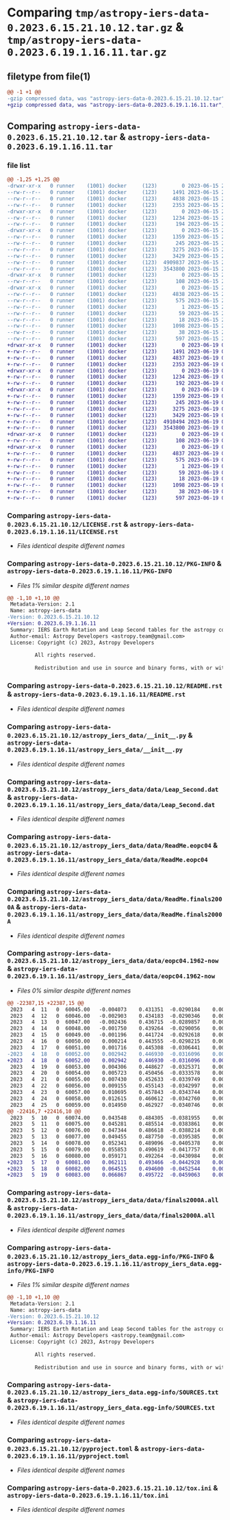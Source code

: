 # Comparing `tmp/astropy-iers-data-0.2023.6.15.21.10.12.tar.gz` & `tmp/astropy-iers-data-0.2023.6.19.1.16.11.tar.gz`

## filetype from file(1)

```diff
@@ -1 +1 @@
-gzip compressed data, was "astropy-iers-data-0.2023.6.15.21.10.12.tar", last modified: Thu Jun 15 21:11:22 2023, max compression
+gzip compressed data, was "astropy-iers-data-0.2023.6.19.1.16.11.tar", last modified: Mon Jun 19 01:17:21 2023, max compression
```

## Comparing `astropy-iers-data-0.2023.6.15.21.10.12.tar` & `astropy-iers-data-0.2023.6.19.1.16.11.tar`

### file list

```diff
@@ -1,25 +1,25 @@
-drwxr-xr-x   0 runner    (1001) docker     (123)        0 2023-06-15 21:11:22.781683 astropy-iers-data-0.2023.6.15.21.10.12/
--rw-r--r--   0 runner    (1001) docker     (123)     1491 2023-06-15 21:11:03.000000 astropy-iers-data-0.2023.6.15.21.10.12/LICENSE.rst
--rw-r--r--   0 runner    (1001) docker     (123)     4838 2023-06-15 21:11:22.777683 astropy-iers-data-0.2023.6.15.21.10.12/PKG-INFO
--rw-r--r--   0 runner    (1001) docker     (123)     2353 2023-06-15 21:11:03.000000 astropy-iers-data-0.2023.6.15.21.10.12/README.rst
-drwxr-xr-x   0 runner    (1001) docker     (123)        0 2023-06-15 21:11:22.769682 astropy-iers-data-0.2023.6.15.21.10.12/astropy_iers_data/
--rw-r--r--   0 runner    (1001) docker     (123)     1234 2023-06-15 21:11:03.000000 astropy-iers-data-0.2023.6.15.21.10.12/astropy_iers_data/__init__.py
--rw-r--r--   0 runner    (1001) docker     (123)      194 2023-06-15 21:11:22.000000 astropy-iers-data-0.2023.6.15.21.10.12/astropy_iers_data/_version.py
-drwxr-xr-x   0 runner    (1001) docker     (123)        0 2023-06-15 21:11:22.773682 astropy-iers-data-0.2023.6.15.21.10.12/astropy_iers_data/data/
--rw-r--r--   0 runner    (1001) docker     (123)     1359 2023-06-15 21:11:03.000000 astropy-iers-data-0.2023.6.15.21.10.12/astropy_iers_data/data/Leap_Second.dat
--rw-r--r--   0 runner    (1001) docker     (123)      245 2023-06-15 21:11:03.000000 astropy-iers-data-0.2023.6.15.21.10.12/astropy_iers_data/data/README.rst
--rw-r--r--   0 runner    (1001) docker     (123)     3275 2023-06-15 21:11:03.000000 astropy-iers-data-0.2023.6.15.21.10.12/astropy_iers_data/data/ReadMe.eopc04
--rw-r--r--   0 runner    (1001) docker     (123)     3429 2023-06-15 21:11:03.000000 astropy-iers-data-0.2023.6.15.21.10.12/astropy_iers_data/data/ReadMe.finals2000A
--rw-r--r--   0 runner    (1001) docker     (123)  4909837 2023-06-15 21:11:03.000000 astropy-iers-data-0.2023.6.15.21.10.12/astropy_iers_data/data/eopc04.1962-now
--rw-r--r--   0 runner    (1001) docker     (123)  3543800 2023-06-15 21:11:03.000000 astropy-iers-data-0.2023.6.15.21.10.12/astropy_iers_data/data/finals2000A.all
-drwxr-xr-x   0 runner    (1001) docker     (123)        0 2023-06-15 21:11:22.777683 astropy-iers-data-0.2023.6.15.21.10.12/astropy_iers_data/tests/
--rw-r--r--   0 runner    (1001) docker     (123)      108 2023-06-15 21:11:03.000000 astropy-iers-data-0.2023.6.15.21.10.12/astropy_iers_data/tests/__init__.py
-drwxr-xr-x   0 runner    (1001) docker     (123)        0 2023-06-15 21:11:22.769682 astropy-iers-data-0.2023.6.15.21.10.12/astropy_iers_data.egg-info/
--rw-r--r--   0 runner    (1001) docker     (123)     4838 2023-06-15 21:11:22.000000 astropy-iers-data-0.2023.6.15.21.10.12/astropy_iers_data.egg-info/PKG-INFO
--rw-r--r--   0 runner    (1001) docker     (123)      575 2023-06-15 21:11:22.000000 astropy-iers-data-0.2023.6.15.21.10.12/astropy_iers_data.egg-info/SOURCES.txt
--rw-r--r--   0 runner    (1001) docker     (123)        1 2023-06-15 21:11:22.000000 astropy-iers-data-0.2023.6.15.21.10.12/astropy_iers_data.egg-info/dependency_links.txt
--rw-r--r--   0 runner    (1001) docker     (123)       59 2023-06-15 21:11:22.000000 astropy-iers-data-0.2023.6.15.21.10.12/astropy_iers_data.egg-info/requires.txt
--rw-r--r--   0 runner    (1001) docker     (123)       18 2023-06-15 21:11:22.000000 astropy-iers-data-0.2023.6.15.21.10.12/astropy_iers_data.egg-info/top_level.txt
--rw-r--r--   0 runner    (1001) docker     (123)     1098 2023-06-15 21:11:03.000000 astropy-iers-data-0.2023.6.15.21.10.12/pyproject.toml
--rw-r--r--   0 runner    (1001) docker     (123)       38 2023-06-15 21:11:22.781683 astropy-iers-data-0.2023.6.15.21.10.12/setup.cfg
--rw-r--r--   0 runner    (1001) docker     (123)      597 2023-06-15 21:11:03.000000 astropy-iers-data-0.2023.6.15.21.10.12/tox.ini
+drwxr-xr-x   0 runner    (1001) docker     (123)        0 2023-06-19 01:17:21.100783 astropy-iers-data-0.2023.6.19.1.16.11/
+-rw-r--r--   0 runner    (1001) docker     (123)     1491 2023-06-19 01:17:00.000000 astropy-iers-data-0.2023.6.19.1.16.11/LICENSE.rst
+-rw-r--r--   0 runner    (1001) docker     (123)     4837 2023-06-19 01:17:21.100783 astropy-iers-data-0.2023.6.19.1.16.11/PKG-INFO
+-rw-r--r--   0 runner    (1001) docker     (123)     2353 2023-06-19 01:17:00.000000 astropy-iers-data-0.2023.6.19.1.16.11/README.rst
+drwxr-xr-x   0 runner    (1001) docker     (123)        0 2023-06-19 01:17:21.088783 astropy-iers-data-0.2023.6.19.1.16.11/astropy_iers_data/
+-rw-r--r--   0 runner    (1001) docker     (123)     1234 2023-06-19 01:17:00.000000 astropy-iers-data-0.2023.6.19.1.16.11/astropy_iers_data/__init__.py
+-rw-r--r--   0 runner    (1001) docker     (123)      192 2023-06-19 01:17:20.000000 astropy-iers-data-0.2023.6.19.1.16.11/astropy_iers_data/_version.py
+drwxr-xr-x   0 runner    (1001) docker     (123)        0 2023-06-19 01:17:21.096783 astropy-iers-data-0.2023.6.19.1.16.11/astropy_iers_data/data/
+-rw-r--r--   0 runner    (1001) docker     (123)     1359 2023-06-19 01:17:00.000000 astropy-iers-data-0.2023.6.19.1.16.11/astropy_iers_data/data/Leap_Second.dat
+-rw-r--r--   0 runner    (1001) docker     (123)      245 2023-06-19 01:17:00.000000 astropy-iers-data-0.2023.6.19.1.16.11/astropy_iers_data/data/README.rst
+-rw-r--r--   0 runner    (1001) docker     (123)     3275 2023-06-19 01:17:00.000000 astropy-iers-data-0.2023.6.19.1.16.11/astropy_iers_data/data/ReadMe.eopc04
+-rw-r--r--   0 runner    (1001) docker     (123)     3429 2023-06-19 01:17:00.000000 astropy-iers-data-0.2023.6.19.1.16.11/astropy_iers_data/data/ReadMe.finals2000A
+-rw-r--r--   0 runner    (1001) docker     (123)  4910494 2023-06-19 01:17:00.000000 astropy-iers-data-0.2023.6.19.1.16.11/astropy_iers_data/data/eopc04.1962-now
+-rw-r--r--   0 runner    (1001) docker     (123)  3543800 2023-06-19 01:17:00.000000 astropy-iers-data-0.2023.6.19.1.16.11/astropy_iers_data/data/finals2000A.all
+drwxr-xr-x   0 runner    (1001) docker     (123)        0 2023-06-19 01:17:21.100783 astropy-iers-data-0.2023.6.19.1.16.11/astropy_iers_data/tests/
+-rw-r--r--   0 runner    (1001) docker     (123)      108 2023-06-19 01:17:00.000000 astropy-iers-data-0.2023.6.19.1.16.11/astropy_iers_data/tests/__init__.py
+drwxr-xr-x   0 runner    (1001) docker     (123)        0 2023-06-19 01:17:21.092783 astropy-iers-data-0.2023.6.19.1.16.11/astropy_iers_data.egg-info/
+-rw-r--r--   0 runner    (1001) docker     (123)     4837 2023-06-19 01:17:21.000000 astropy-iers-data-0.2023.6.19.1.16.11/astropy_iers_data.egg-info/PKG-INFO
+-rw-r--r--   0 runner    (1001) docker     (123)      575 2023-06-19 01:17:21.000000 astropy-iers-data-0.2023.6.19.1.16.11/astropy_iers_data.egg-info/SOURCES.txt
+-rw-r--r--   0 runner    (1001) docker     (123)        1 2023-06-19 01:17:21.000000 astropy-iers-data-0.2023.6.19.1.16.11/astropy_iers_data.egg-info/dependency_links.txt
+-rw-r--r--   0 runner    (1001) docker     (123)       59 2023-06-19 01:17:21.000000 astropy-iers-data-0.2023.6.19.1.16.11/astropy_iers_data.egg-info/requires.txt
+-rw-r--r--   0 runner    (1001) docker     (123)       18 2023-06-19 01:17:21.000000 astropy-iers-data-0.2023.6.19.1.16.11/astropy_iers_data.egg-info/top_level.txt
+-rw-r--r--   0 runner    (1001) docker     (123)     1098 2023-06-19 01:17:00.000000 astropy-iers-data-0.2023.6.19.1.16.11/pyproject.toml
+-rw-r--r--   0 runner    (1001) docker     (123)       38 2023-06-19 01:17:21.100783 astropy-iers-data-0.2023.6.19.1.16.11/setup.cfg
+-rw-r--r--   0 runner    (1001) docker     (123)      597 2023-06-19 01:17:00.000000 astropy-iers-data-0.2023.6.19.1.16.11/tox.ini
```

### Comparing `astropy-iers-data-0.2023.6.15.21.10.12/LICENSE.rst` & `astropy-iers-data-0.2023.6.19.1.16.11/LICENSE.rst`

 * *Files identical despite different names*

### Comparing `astropy-iers-data-0.2023.6.15.21.10.12/PKG-INFO` & `astropy-iers-data-0.2023.6.19.1.16.11/PKG-INFO`

 * *Files 1% similar despite different names*

```diff
@@ -1,10 +1,10 @@
 Metadata-Version: 2.1
 Name: astropy-iers-data
-Version: 0.2023.6.15.21.10.12
+Version: 0.2023.6.19.1.16.11
 Summary: IERS Earth Rotation and Leap Second tables for the astropy core package
 Author-email: Astropy Developers <astropy.team@gmail.com>
 License: Copyright (c) 2023, Astropy Developers
         
         All rights reserved.
         
         Redistribution and use in source and binary forms, with or without modification,
```

### Comparing `astropy-iers-data-0.2023.6.15.21.10.12/README.rst` & `astropy-iers-data-0.2023.6.19.1.16.11/README.rst`

 * *Files identical despite different names*

### Comparing `astropy-iers-data-0.2023.6.15.21.10.12/astropy_iers_data/__init__.py` & `astropy-iers-data-0.2023.6.19.1.16.11/astropy_iers_data/__init__.py`

 * *Files identical despite different names*

### Comparing `astropy-iers-data-0.2023.6.15.21.10.12/astropy_iers_data/data/Leap_Second.dat` & `astropy-iers-data-0.2023.6.19.1.16.11/astropy_iers_data/data/Leap_Second.dat`

 * *Files identical despite different names*

### Comparing `astropy-iers-data-0.2023.6.15.21.10.12/astropy_iers_data/data/ReadMe.eopc04` & `astropy-iers-data-0.2023.6.19.1.16.11/astropy_iers_data/data/ReadMe.eopc04`

 * *Files identical despite different names*

### Comparing `astropy-iers-data-0.2023.6.15.21.10.12/astropy_iers_data/data/ReadMe.finals2000A` & `astropy-iers-data-0.2023.6.19.1.16.11/astropy_iers_data/data/ReadMe.finals2000A`

 * *Files identical despite different names*

### Comparing `astropy-iers-data-0.2023.6.15.21.10.12/astropy_iers_data/data/eopc04.1962-now` & `astropy-iers-data-0.2023.6.19.1.16.11/astropy_iers_data/data/eopc04.1962-now`

 * *Files 0% similar despite different names*

```diff
@@ -22387,15 +22387,15 @@
 2023   4  11   0  60045.00   -0.004073    0.431351  -0.0290184    0.000282    0.000065    0.001211    0.002627   0.0000866    0.000059    0.000053   0.0000390    0.000071    0.000083    0.000072    0.000067   0.0000242
 2023   4  12   0  60046.00   -0.002903    0.434183  -0.0290346    0.000308    0.000070    0.000922    0.002788  -0.0000344    0.000057    0.000053   0.0000396    0.000074    0.000088    0.000072    0.000073   0.0000237
 2023   4  13   0  60047.00   -0.002436    0.436715  -0.0289857    0.000337    0.000028    0.000425    0.002499  -0.0000349    0.000057    0.000057   0.0000333    0.000075    0.000083    0.000075    0.000083   0.0000223
 2023   4  14   0  60048.00   -0.001750    0.439264  -0.0290056    0.000359   -0.000027    0.000681    0.002527   0.0001070    0.000059    0.000060   0.0000263    0.000076    0.000073    0.000078    0.000086   0.0000228
 2023   4  15   0  60049.00   -0.001196    0.441724  -0.0292618    0.000350   -0.000046    0.000823    0.002234   0.0003882    0.000065    0.000061   0.0000198    0.000075    0.000068    0.000085    0.000084   0.0000217
 2023   4  16   0  60050.00    0.000214    0.443555  -0.0298215    0.000317   -0.000053    0.001587    0.001700   0.0007070    0.000071    0.000063   0.0000158    0.000068    0.000061    0.000085    0.000081   0.0000226
 2023   4  17   0  60051.00    0.001716    0.445308  -0.0306441    0.000280   -0.000052    0.001430    0.001697   0.0009188    0.000067    0.000060   0.0000133    0.000063    0.000052    0.000075    0.000078   0.0000231
-2023   4  18   0  60052.00    0.002942    0.446930  -0.0316096    0.000249   -0.000049    0.001235    0.001626   0.0009803    0.000068    0.000058   0.0000121    0.000058    0.000046    0.000070    0.000081   0.0000235
+2023   4  18   0  60052.00    0.002942    0.446930  -0.0316096    0.000249   -0.000050    0.001235    0.001626   0.0009803    0.000068    0.000058   0.0000121    0.000058    0.000046    0.000070    0.000081   0.0000235
 2023   4  19   0  60053.00    0.004306    0.448627  -0.0325371    0.000260   -0.000054    0.001416    0.001755   0.0008834    0.000064    0.000054   0.0000117    0.000067    0.000051    0.000066    0.000079   0.0000223
 2023   4  20   0  60054.00    0.005723    0.450456  -0.0333578    0.000289   -0.000060    0.001529    0.001976   0.0007316    0.000063    0.000053   0.0000108    0.000082    0.000061    0.000063    0.000076   0.0000230
 2023   4  21   0  60055.00    0.007430    0.452633  -0.0339749    0.000321   -0.000060    0.001766    0.002358   0.0004803    0.000061    0.000057   0.0000099    0.000096    0.000070    0.000061    0.000075   0.0000231
 2023   4  22   0  60056.00    0.009155    0.455143  -0.0342997    0.000333   -0.000028    0.001670    0.002638   0.0001878    0.000057    0.000056   0.0000094    0.000092    0.000067    0.000062    0.000077   0.0000221
 2023   4  23   0  60057.00    0.010695    0.457843  -0.0343744    0.000334    0.000015    0.001640    0.002760  -0.0000276    0.000053    0.000055   0.0000091    0.000078    0.000058    0.000060    0.000079   0.0000225
 2023   4  24   0  60058.00    0.012615    0.460612  -0.0342760    0.000332    0.000047    0.002125    0.002635  -0.0001638    0.000053    0.000054   0.0000088    0.000063    0.000048    0.000060    0.000079   0.0000235
 2023   4  25   0  60059.00    0.014950    0.462927  -0.0340746    0.000331    0.000056    0.002422    0.002163  -0.0002294    0.000052    0.000051   0.0000087    0.000053    0.000041    0.000058    0.000077   0.0000226
@@ -22416,7 +22416,10 @@
 2023   5  10   0  60074.00    0.043548    0.484305  -0.0381955    0.000419   -0.000201    0.001754    0.001513   0.0001209    0.000059    0.000056   0.0000119    0.000069    0.000080    0.000063    0.000077   0.0000243
 2023   5  11   0  60075.00    0.045281    0.485514  -0.0383861    0.000400   -0.000164    0.001829    0.001111   0.0002941    0.000058    0.000053   0.0000124    0.000072    0.000086    0.000065    0.000082   0.0000261
 2023   5  12   0  60076.00    0.047344    0.486618  -0.0388214    0.000381   -0.000124    0.002128    0.001101   0.0005745    0.000060    0.000054   0.0000123    0.000075    0.000091    0.000067    0.000077   0.0000252
 2023   5  13   0  60077.00    0.049455    0.487750  -0.0395385    0.000396   -0.000115    0.002367    0.001214   0.0008647    0.000063    0.000053   0.0000123    0.000077    0.000094    0.000071    0.000075   0.0000240
 2023   5  14   0  60078.00    0.052341    0.489096  -0.0405378    0.000425   -0.000123    0.003216    0.001445   0.0011312    0.000066    0.000051   0.0000125    0.000082    0.000098    0.000070    0.000073   0.0000243
 2023   5  15   0  60079.00    0.055853    0.490619  -0.0417757    0.000448   -0.000134    0.003551    0.001600   0.0013088    0.000060    0.000051   0.0000132    0.000087    0.000103    0.000071    0.000072   0.0000251
 2023   5  16   0  60080.00    0.059171    0.492264  -0.0430984    0.000452   -0.000140    0.003165    0.001518   0.0012961    0.000056    0.000053   0.0000143    0.000091    0.000107    0.000068    0.000069   0.0000254
+2023   5  17   0  60081.00    0.062111    0.493466  -0.0442928    0.000382   -0.000115    0.002699    0.001107   0.0010916    0.000055    0.000052   0.0000144    0.000101    0.000118    0.000064    0.000071   0.0000246
+2023   5  18   0  60082.00    0.064515    0.494600  -0.0452544    0.000291   -0.000082    0.002295    0.001120   0.0008148    0.000053    0.000051   0.0000143    0.000116    0.000136    0.000063    0.000067   0.0000257
+2023   5  19   0  60083.00    0.066867    0.495722  -0.0459063    0.000212   -0.000051    0.002389    0.001051   0.0004982    0.000054    0.000050   0.0000144    0.000129    0.000151    0.000063    0.000066   0.0000266
```

### Comparing `astropy-iers-data-0.2023.6.15.21.10.12/astropy_iers_data/data/finals2000A.all` & `astropy-iers-data-0.2023.6.19.1.16.11/astropy_iers_data/data/finals2000A.all`

 * *Files identical despite different names*

### Comparing `astropy-iers-data-0.2023.6.15.21.10.12/astropy_iers_data.egg-info/PKG-INFO` & `astropy-iers-data-0.2023.6.19.1.16.11/astropy_iers_data.egg-info/PKG-INFO`

 * *Files 1% similar despite different names*

```diff
@@ -1,10 +1,10 @@
 Metadata-Version: 2.1
 Name: astropy-iers-data
-Version: 0.2023.6.15.21.10.12
+Version: 0.2023.6.19.1.16.11
 Summary: IERS Earth Rotation and Leap Second tables for the astropy core package
 Author-email: Astropy Developers <astropy.team@gmail.com>
 License: Copyright (c) 2023, Astropy Developers
         
         All rights reserved.
         
         Redistribution and use in source and binary forms, with or without modification,
```

### Comparing `astropy-iers-data-0.2023.6.15.21.10.12/astropy_iers_data.egg-info/SOURCES.txt` & `astropy-iers-data-0.2023.6.19.1.16.11/astropy_iers_data.egg-info/SOURCES.txt`

 * *Files identical despite different names*

### Comparing `astropy-iers-data-0.2023.6.15.21.10.12/pyproject.toml` & `astropy-iers-data-0.2023.6.19.1.16.11/pyproject.toml`

 * *Files identical despite different names*

### Comparing `astropy-iers-data-0.2023.6.15.21.10.12/tox.ini` & `astropy-iers-data-0.2023.6.19.1.16.11/tox.ini`

 * *Files identical despite different names*

